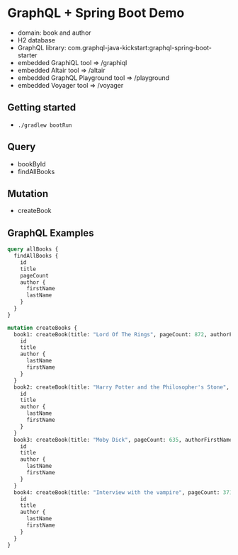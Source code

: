 # GraphQL + Spring Boot Demo
* domain: book and author
* H2 database
* GraphQL library: com.graphql-java-kickstart:graphql-spring-boot-starter
* embedded GraphiQL tool => /graphiql
* embedded Altair tool => /altair
* embedded GraphQL Playground tool => /playground
* embedded Voyager tool => /voyager

## Getting started
* ```./gradlew bootRun```

## Query
* bookById
* findAllBooks

## Mutation
* createBook

## GraphQL Examples
```graphql
query allBooks {
  findAllBooks {
    id
    title
    pageCount
    author {
      firstName
      lastName
    }
  }
}

mutation createBooks {
  book1: createBook(title: "Lord Of The Rings", pageCount: 872, authorFirstName: "J.R.R.", authorLastName: "Tolkien") {
    id
    title
    author {
      lastName
      firstName
    }
  }
  book2: createBook(title: "Harry Potter and the Philosopher's Stone", pageCount: 223, authorFirstName: "Joanne", authorLastName: "Rowling") {
    id
    title
    author {
      lastName
      firstName
    }
  }
  book3: createBook(title: "Moby Dick", pageCount: 635, authorFirstName: "Herman", authorLastName: "Melville") {
    id
    title
    author {
      lastName
      firstName
    }
  }
  book4: createBook(title: "Interview with the vampire", pageCount: 371, authorFirstName: "Anne", authorLastName: "Rice") {
    id
    title
    author {
      lastName
      firstName
    }
  }
}
```